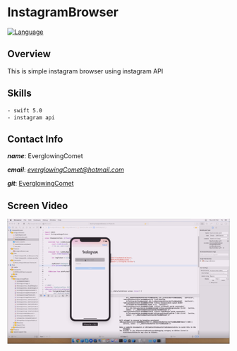 # InstagramBrowser

[![Language](https://img.shields.io/badge/language-swift%205.0-orange.svg)]()


## Overview

This is simple instagram browser using instagram API


## Skills
    - swift 5.0
    - instagram api


## Contact Info

**_name_**:		EverglowingComet

**_email_**:	[_everglowingComet@hotmail.com_](mailto:everglowingComet@hotmail.com)

**_git_**:		[EverglowingComet](https://github.com/EverglowingComet)


## Screen Video

[![video](screenshot1.png)](https://www.dropbox.com/s/bv6117o7far1bz7/InstagramBrowser.mp4?dl=0)
